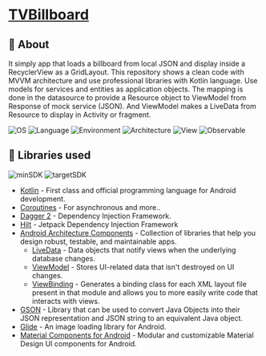 # [TVBillboard](https://github.com/javiergbravo/TVBillboard)

## 🌟 About
It simply app that loads a billboard from local JSON and display inside a RecyclerView as a GridLayout. This repository shows a clean code with MVVM architecture and use professional libraries with Kotlin language.
Use models for services and entities as application objects. The mapping is done in the datasource to provide a Resource object to ViewModel from Response of mock service (JSON). And ViewModel makes a LiveData from Resource to display in Activity or fragment.

![OS](https://img.shields.io/badge/OS-Android-3DDC84?logo=Android) ![Language](https://img.shields.io/badge/Language-Kotlin-0095D5?logo=kotlin) ![Environment](https://img.shields.io/badge/Environment-Android_Studio-3DDC84?logo=android-studio)
![Architecture](https://img.shields.io/badge/Architecture-MVVM-brightgreen) ![View](https://img.shields.io/badge/View-ViewBinding-00B0EA) ![Observable](https://img.shields.io/badge/Observable-LiveData-CF202E)

## 📃 Libraries used
![minSDK](https://img.shields.io/badge/minSDK-v18-%230095D5) ![targetSDK](https://img.shields.io/badge/targetSDK-v30-CF202E)

- [Kotlin](https://kotlinlang.org/) - First class and official programming language for Android development.
- [Coroutines](https://kotlinlang.org/docs/reference/coroutines-overview.html) - For asynchronous and more..
- [Dagger 2](https://dagger.dev/) - Dependency Injection Framework.
- [Hilt](https://developer.android.com/training/dependency-injection/hilt-android) - Jetpack Dependency Injection Framework
- [Android Architecture Components](https://developer.android.com/topic/libraries/architecture) - Collection of libraries that help you design robust, testable, and maintainable apps.
  - [LiveData](https://developer.android.com/topic/libraries/architecture/livedata) - Data objects that notify views when the underlying database changes.
  - [ViewModel](https://developer.android.com/topic/libraries/architecture/viewmodel) - Stores UI-related data that isn't destroyed on UI changes. 
  - [ViewBinding](https://developer.android.com/topic/libraries/view-binding) - Generates a binding class for each XML layout file present in that module and allows you to more easily write code that interacts with views.
- [GSON](https://github.com/google/gson) - Library that can be used to convert Java Objects into their JSON representation and JSON string to an equivalent Java object.
- [Glide](https://bumptech.github.io/glide) - An image loading library for Android.
- [Material Components for Android](https://github.com/material-components/material-components-android) - Modular and customizable Material Design UI components for Android.
